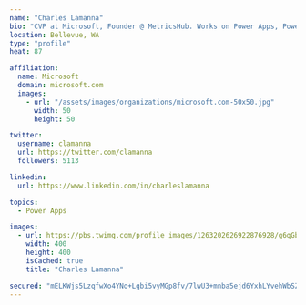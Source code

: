 ```yaml
---
name: "Charles Lamanna"
bio: "CVP at Microsoft, Founder @ MetricsHub. Works on Power Apps, Power Automate, Power Virtual Agent, Common Data Service and Dynamics 365."
location: Bellevue, WA
type: "profile"
heat: 87

affiliation:
  name: Microsoft
  domain: microsoft.com
  images:
    - url: "/assets/images/organizations/microsoft.com-50x50.jpg"
      width: 50
      height: 50

twitter:
  username: clamanna
  url: https://twitter.com/clamanna
  followers: 5113

linkedin:
  url: https://www.linkedin.com/in/charleslamanna

topics:
  - Power Apps

images:
  - url: https://pbs.twimg.com/profile_images/1263202626922876928/g6qGbHZ-_400x400.jpg
    width: 400
    height: 400
    isCached: true
    title: "Charles Lamanna"

secured: "mELKWjs5LzqfwXo4YNo+Lgbi5vyMGp8fv/7lwU3+mnba5ejd6YxhLYvehWbSZReYQzECtTbjJmD8vnqVu+lf+mgMgMHjg7HfTp/QNguHZ5W/aO41+MXZd3KO1Ai8dVqmpA02XNWT5RFoAcFQ4Q2P9LNZHjqIyd1WraMKRWNMQypXW5h81N5XzwADATvCSPWe9SPsQDbrzHHtP3ZmMdxzErXzeK5Zzh94o45WdMGuCd+pON/+HR+9FAqLUHuONg1YdWKI9L8/KHd2WA0G4z4EWg5uCb9EEwScD71/S5DkPkSPeI+arteaP+MJwWDQ/a8NWflsN0amuEn1r8L7ErDKQ/BTmxcHpEc2XZe0emed4vg+eA04zWtuD2jcJ88QTJzBGEiNy5wVGtzEqzVrWmfqjXe3j3vmWFGeq6MvC8W1iac=;FbtU17VwJGtzEKhvrpTmtw=="
---
```


